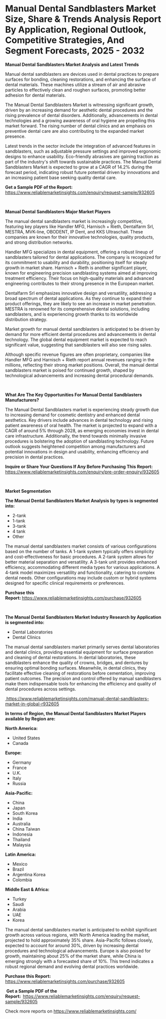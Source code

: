 <p><h1>Manual Dental Sandblasters Market Size, Share & Trends Analysis Report By Application, Regional Outlook, Competitive Strategies, And Segment Forecasts, 2025 - 2032</h1></p><p><strong>Manual Dental Sandblasters Market Analysis and Latest Trends</strong></p>
<p><p>Manual dental sandblasters are devices used in dental practices to prepare surfaces for bonding, cleaning restorations, and enhancing the surface of dental materials. These machines utilize a stream of air and abrasive particles to effectively clean and roughen surfaces, promoting better adhesion for dental materials. </p><p>The Manual Dental Sandblasters Market is witnessing significant growth, driven by an increasing demand for aesthetic dental procedures and the rising prevalence of dental disorders. Additionally, advancements in dental technologies and a growing awareness of oral hygiene are propelling this market forward. The rising number of dental clinics and an emphasis on preventive dental care are also contributing to the expanded market presence.</p><p>Latest trends in the sector include the integration of advanced features in sandblasters, such as adjustable pressure settings and improved ergonomic designs to enhance usability. Eco-friendly abrasives are gaining traction as part of the industry's shift towards sustainable practices. The Manual Dental Sandblasters Market is expected to grow at a CAGR of 14.2% during the forecast period, indicating robust future potential driven by innovations and an increasing patient base seeking quality dental care.</p></p>
<p><strong>Get a Sample PDF of the Report:&nbsp;</strong> <a href="https://www.reliablemarketinsights.com/enquiry/request-sample/932605?utm_campaign=2002&utm_medium=2&utm_source=Github&utm_content=ia&utm_term=21032025&utm_id=manual-dental-sandblasters">https://www.reliablemarketinsights.com/enquiry/request-sample/932605</a></p>
<p>&nbsp;</p>
<p><strong>Manual Dental Sandblasters Major Market Players</strong></p>
<p><p>The manual dental sandblasters market is increasingly competitive, featuring key players like Handler MFG, Harnisch + Rieth, Dentalfarm Srl, MESTRA, MVK-line, OBODENT, IP Dent, and KKS Ultraschall. These companies are known for their innovative technologies, quality products, and strong distribution networks.</p><p>Handler MFG specializes in dental equipment, offering a robust lineup of sandblasters tailored for dental applications. The company is recognized for its commitment to usability and durability, positioning itself for steady growth in market share. Harnisch + Rieth is another significant player, known for engineering precision sandblasting systems aimed at improving treatment efficiency. Their focus on high-quality materials and advanced engineering contributes to their strong presence in the European market.</p><p>Dentalfarm Srl emphasizes innovative design and versatility, addressing a broad spectrum of dental applications. As they continue to expand their product offerings, they are likely to see an increase in market penetration. MESTRA is renowned for its comprehensive dental solutions, including sandblasters, and is experiencing growth thanks to its worldwide distribution strategy.</p><p>Market growth for manual dental sandblasters is anticipated to be driven by demand for more efficient dental procedures and advancements in dental technology. The global dental equipment market is expected to reach significant value, suggesting that sandblasters will also see rising sales.</p><p>Although specific revenue figures are often proprietary, companies like Handler MFG and Harnisch + Rieth report annual revenues ranging in the millions, reflecting their strong market positions. Overall, the manual dental sandblasters market is poised for continued growth, shaped by technological advancements and increasing dental procedural demands.</p></p>
<p>&nbsp;</p>
<p><strong>What Are The Key Opportunities For Manual Dental Sandblasters Manufacturers?</strong></p>
<p><p>The Manual Dental Sandblasters market is experiencing steady growth due to increasing demand for cosmetic dentistry and enhanced dental aesthetics. Key drivers include advances in dental technology and rising patient awareness of oral health. The market is projected to expand with a CAGR of around 5% through 2028, as emerging economies invest in dental care infrastructure. Additionally, the trend towards minimally invasive procedures is bolstering the adoption of sandblasting technology. Future outlook suggests heightened competition among manufacturers and potential innovations in design and usability, enhancing efficiency and precision in dental practices.</p></p>
<p><strong>Inquire or Share Your Questions If Any Before Purchasing This Report:</strong> <a href="https://www.reliablemarketinsights.com/enquiry/pre-order-enquiry/932605?utm_campaign=2002&utm_medium=2&utm_source=Github&utm_content=ia&utm_term=21032025&utm_id=manual-dental-sandblasters">https://www.reliablemarketinsights.com/enquiry/pre-order-enquiry/932605</a></p>
<p>&nbsp;</p>
<p><strong>Market Segmentation</strong></p>
<p><strong>The Manual Dental Sandblasters Market Analysis by types is segmented into:</strong></p>
<p><ul><li>2-tank</li><li>1-tank</li><li>3-tank</li><li>4 tank</li><li>Other</li></ul></p>
<p><p>The manual dental sandblasters market consists of various configurations based on the number of tanks. A 1-tank system typically offers simplicity and cost-effectiveness for basic procedures. A 2-tank system allows for better material separation and versatility. A 3-tank unit provides enhanced efficiency, accommodating different media types for various applications. A 4-tank model maximizes versatility and functionality, catering to complex dental needs. Other configurations may include custom or hybrid systems designed for specific clinical requirements or preferences.</p></p>
<p><strong>Purchase this Report:&nbsp;</strong><a href="https://www.reliablemarketinsights.com/purchase/932605?utm_campaign=2002&utm_medium=2&utm_source=Github&utm_content=ia&utm_term=21032025&utm_id=manual-dental-sandblasters">https://www.reliablemarketinsights.com/purchase/932605</a></p>
<p>&nbsp;</p>
<p><strong>The Manual Dental Sandblasters Market Industry Research by Application is segmented into:</strong></p>
<p><ul><li>Dental Laboratories</li><li>Dental Clinics</li></ul></p>
<p><p>The manual dental sandblasters market primarily serves dental laboratories and dental clinics, providing essential equipment for surface preparation and cleaning of dental restorations. In dental laboratories, these sandblasters enhance the quality of crowns, bridges, and dentures by ensuring optimal bonding surfaces. Meanwhile, in dental clinics, they facilitate effective cleaning of restorations before cementation, improving patient outcomes. The precision and control offered by manual sandblasters make them indispensable tools for enhancing the efficiency and quality of dental procedures across settings.</p></p>
<p><a href="https://www.reliablemarketinsights.com/manual-dental-sandblasters-market-in-global-r932605?utm_campaign=2002&utm_medium=2&utm_source=Github&utm_content=ia&utm_term=21032025&utm_id=manual-dental-sandblasters">&nbsp;https://www.reliablemarketinsights.com/manual-dental-sandblasters-market-in-global-r932605</a></p>
<p><strong>In terms of Region, the Manual Dental Sandblasters Market Players available by Region are:</strong></p>
<p>
    <p> <strong> North America: </strong>
        <ul>
            <li>United States</li>
            <li>Canada</li>
        </ul>
        </p> 
    <p> <strong> Europe: </strong>
        <ul>
            <li>Germany</li>
            <li>France</li>
            <li>U.K.</li>
            <li>Italy</li>
            <li>Russia</li>
        </ul>
        </p> 
    <p> <strong> Asia-Pacific: </strong>
        <ul>
            <li>China</li>
            <li>Japan</li>
            <li>South Korea</li>
            <li>India</li>
            <li>Australia</li>
            <li>China Taiwan</li>
            <li>Indonesia</li>
            <li>Thailand</li>
            <li>Malaysia</li>
        </ul>
        </p> 
    <p> <strong> Latin America: </strong>
        <ul>
            <li>Mexico</li>
            <li>Brazil</li>
            <li>Argentina Korea</li>
            <li>Colombia</li>
        </ul>
        </p> 
    <p> <strong> Middle East & Africa: </strong>
        <ul>
            <li>Turkey</li>
            <li>Saudi</li>
            <li>Arabia</li>
            <li>UAE</li>
            <li>Korea</li>
        </ul>
    </p>
    </p>
<p><p>The manual dental sandblasters market is anticipated to exhibit significant growth across various regions, with North America leading the market, projected to hold approximately 35% share. Asia-Pacific follows closely, expected to account for around 30%, driven by increasing dental procedures and technological advancements. Europe is also poised for growth, maintaining about 25% of the market share, while China is emerging strongly with a forecasted share of 10%. This trend indicates a robust regional demand and evolving dental practices worldwide.</p></p>
<p><strong>Purchase this Report: </strong><a href="https://www.reliablemarketinsights.com/purchase/932605?utm_campaign=2002&utm_medium=2&utm_source=Github&utm_content=ia&utm_term=21032025&utm_id=manual-dental-sandblasters">https://www.reliablemarketinsights.com/purchase/932605</a></p>
<p>&nbsp;<strong>Get a Sample PDF of the Report:&nbsp;&nbsp;</strong><a href="https://www.reliablemarketinsights.com/enquiry/request-sample/932605?utm_campaign=2002&utm_medium=2&utm_source=Github&utm_content=ia&utm_term=21032025&utm_id=manual-dental-sandblasters">https://www.reliablemarketinsights.com/enquiry/request-sample/932605</a></p>
<p><strong></strong></p>
<p>Check more reports on <a href="https://www.reliablemarketinsights.com/?utm_campaign=2002&utm_medium=2&utm_source=Github&utm_content=ia&utm_term=21032025&utm_id=manual-dental-sandblasters">https://www.reliablemarketinsights.com/</a></p>